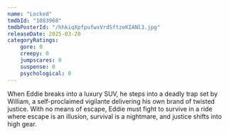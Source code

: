 ```yaml
---
name: "Locked"
tmdbId: "1083968"
tmdbPosterId: "/hhkiqXpfpufwxVrdSftzeKIANl3.jpg"
releaseDate: 2025-03-20
categoryRatings:
    gore: 0
    creepy: 0
    jumpscares: 0
    suspense: 0
    psychological: 0
---
```

When Eddie breaks into a luxury SUV, he steps into a deadly trap set by William, a self-proclaimed vigilante delivering his own brand of twisted justice. With no means of escape, Eddie must fight to survive in a ride where escape is an illusion, survival is a nightmare, and justice shifts into high gear.
